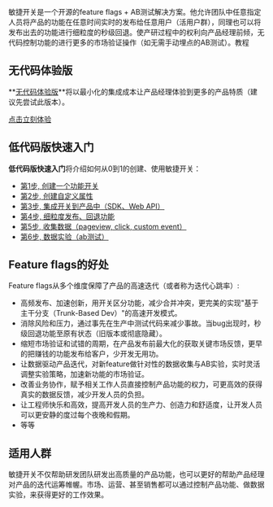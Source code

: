 


敏捷开关是一个开源的feature flags + AB测试解决方案。他允许团队中任意指定人员将产品的功能在任意时间实时的发布给任意用户（活用户群），同理也可以将发布出去的功能进行细粒度的秒级回退。使产研过程中的权利向产品经理前倾，无代码控制功能的进行更多的市场验证操作（如无需手动埋点的AB测试）。教程

## 无代码体验版
**[无代码体验版](/quickstart/codeless/create-flag/)**将以最小化的集成成本让产品经理体验到更多的产品特质（建议先尝试此版本）。

[点击立刻体验](/quickstart/codeless/create-flag/)

## 低代码版快速入门
**低代码版快速入门**将介绍如何从0到1的创建、使用敏捷开关：

- [第1步, 创建一个功能开关](/quickstart/create-flag/)
- [第2步, 创建自定义属性](/quickstart/add-attribute/)
- [第3步, 集成开关到产品中（SDK、Web API）](/quickstart/sdk-integration/)
- [第4步, 细粒度发布、回退功能](/quickstart/release-rollback/)
- [第5步, 收集数据（pageview, click, custom event）](/quickstart/send-event/)
- [第6步, 数据实验（ab测试）](/quickstart/abtest/)


## Feature flags的好处

Feature flags从多个维度保障了产品的高速迭代（或者称为迭代心跳率）:

- 高频发布、加速创新，用开关区分功能，减少合并冲突，更完美的实现"基于主干分支（Trunk-Based Dev）"的高速开发模式。
- 消除风险和压力，通过事先在生产中测试代码来减少事故。当bug出现时，秒级回退功能至原有状态（旧版本或彻底隐藏）。
- 缩短市场验证和试错的周期，在产品发布前最大化的获取关键市场反馈，更早的把赚钱的功能发布给客户，少开发无用功。
- 让数据驱动产品迭代，对新feature做针对性的数据收集与AB实验，实时灵活调整实验策略，加速新功能的市场验证。
- 改善业务协作，赋予相关工作人员直接控制产品功能的权力，可更高效的获得真实的数据反馈，减少开发人员的负担。
- 让工程师快乐和高效，提高开发人员的生产力、创造力和舒适度，让开发人员可以更安静的度过每个夜晚和假期。
- 等等

## 适用人群

敏捷开关不仅帮助研发团队研发出高质量的产品功能，也可以更好的帮助产品经理对产品的迭代运筹帷幄。市场、运营、甚至销售都可以通过控制产品功能、做数据实验，来获得更好的工作效果。

<!-- 

## 实用案例

![type:video](./videos/quickstart1080_4700.mp4)

## 案例分享

### 案例1 - 敏捷开关早期目标人群定位

敏捷开关这款产品尤其适用于**在有限的时间内，在无/低技术人员参与下，**实现最高效的迭代，对企业决策者、产品经理、产品运营、以及开发者都会有极大的帮助，尤其是对于中小企业整体快速迭代与市场增长起着至关重要的促进作用。

在产品推广中我们通常先要找到最能理解产品价值的那一部分人。所以我们决定对不同的群体发放官网的不同话术版本。通过测量访问者点击“使用产品”按钮和“查看文档”按钮的转化率（我们称之为兴趣转化率），来快速的锁定早期主要推广的目标群体。

我们准备了2个话术版本:

- A版 : 以产品经理、运营为导向的热迭代话术版本
- B版 : 以技术、运维为导向的热迭代话术版本

我们通过敏捷开关做如下用户分流:

1. 通过官网地址访问网站的人，80%分流给A版，20%分流给B版。我们主动推给了很多部门负责人和C字头的企业高管和老板
2. 通过非技术博主文章访问的人，100%分流给A版
3. 通过csdn技术博主文章访问的人，100%分流给B版

两个版本分流给不同的群体后，使用敏捷开关中的“数据实验”功能，高频率的查看兴趣转化率。一天后，我们观察到A版的转化率更高。考虑到实验人群分布的问题，我们在第二天快速调整了分流（70%A版，30%B版，让更多的人去访问B版），以最快的速度验证实验人群分布与兴趣转化率的关系。

我们通过反复的迭代（分流分群、验证、调整、重新分流分群、再验证），做出了初步决策和总结，推出了A2版(即A版的第2次话术迭代版)作为更大范围推广的官网版本。最后我们对A版的两个版本也进行了分流，50%仍然访问A1，50%访问新版本A2。

一篇推文的时效性很强，必须在有限的时间内实现最高效的迭代才有可能取得成果，整个过程是比较紧张的。但上述过程通过敏捷开关只需要点击几下按钮进行简单的设置，一点点的代码嵌入就可以完成，**无需技术团队介入, 无需重新部署**就可以实现市场测试策略的快速调整。


### 案例2 - 助力数据科学家快速测试、迭代模型

在推荐、搜索等应用场景中，模型的重要性不言而喻。数据科学家们通过对数据、算法、特征及参数的调优, 来优化模型的预测效果以达到对产品各种核心指标的提升。但是在模型的端到端训练和上线的过程中, 数据科学家们往往要面对相似的痛点:

- 线下模型评估结果不等于上线效果。模型线下的评估，例如AUC等模型指标，能够很客观的反映出新老模型对于训练数据集的预测能力。但是受限于数据本身的条件约束，例如数据陈旧或者数据采集过程中存在的偏见等，会难以预测模型上线后真实的效果。这会使得很多线下指标优秀的模型在上线后并没有带来相应的产品核心指标的拉升。
- 难以量化模型上线影响力。量化新模型对于产品价值的提升通常是无法只依赖于线下指标的结果。但是在快速迭代开发的产品中，产品核心指标的变化来自于产品各个方向的努力且有一定的延迟性。新模型上线很有可能掺杂其他产品模块的更新和优化进而很难评估新模型对于核心指标的影响力。

应对这些问题，线上环境的A/B测试是现行业中标准的解决方案来对新老模型进行上线前的评估测试。敏捷开关天然自带的A/B测试功能，通过亲切友好的UI界面极大的简化了部署、用户分流、紧急回退等A/B测试的核心功能。并通过数据反馈，近实时的提供测试集和对照集的产品核心指标数据。帮助数据科学家更好的了解模型在线上真实的表现和对产品的影响。

敏捷开关的核心优势：

- 自定义开关来应对多种模型的同步a/b测试。
- 实时调节开关的用户流量，及时关闭有问题的测试组。
- 数据收集并提供核心指标，例如访问流量、点击率等可自定义的近实时数据，帮助用户分析不同模型的线上真实反馈。
- 提供多维度a/b测试栈。将UI、模型、功能等分散在不同的测试栈中，相互之间可以并行不同栈之间的测试，大幅度提高用户流量的利用率，加快产品的迭代速度。

 -->

<!-- 
## 案例实现

### 注册用户，创建项目与环境

如果还没有建立账户的读者，可以先[注册新用户](https://portal.feature-flags.co/login/register) 。对于用户注册、账户管理的具体细节，可参考教程[多租户与项目管理](https://docs.feature-flags.co/account-setting/)。

### 功能开关的创建与使用

登入“开关管理”页面后首先我们要创建一个开关，这个开关如上文所示用来分流不同的用户群体以便让不同的用户群体看到不同版本的官网。
点击“添加开关”按钮，然后在对话框入中输入开关的名称，点击“确定”即可。
![](/img/quickstart/add-new-bouton.png){.img-fluid}

在刚创建的开关中进入“设置“页面我们开始设置分流，在“返回状态管理”下设置返回值对应不同的官网版本（A版以产品经理、运营为导向的热迭代话术版本，B版以技术、运维为导向的热迭代话术版本），然后点击“提交”，返回值会通过SDK返回给用户。

![](/img/quickstart/add-return-value.png){.img-fluid}

接下来我们设置“开关用户”属性来区别不同的用户群体。进入"开关用户管理页面"，点击“属性管理”按钮添加一个新属性。属性会通过SDK交互，在这个案例里我们添加的属性可以传递官网url中的参数，这样我们就可以定位不同的用户群体。

![](/img/quickstart/add-new-attri.png){.img-fluid}

最后在我们刚创建的开关中的“目标条件”页面设置三组相应的规则。首先添加两组定向的分流规则分别对应A版群体产品经理、运营以及B版群体技术、运维，然后再添加默认规则对应从官网地址直接访问的用户，最后点击“保存设置”完成开关设置。

![](/img/quickstart/add-new-rules.png){.img-fluid}

<!--功能开关的创建、使用、用户分流:
![type:video](./videos/开关的建立与分流分组.mp4)
-->
<!-- ### 低代码包裹不同版本

创建好开关后，需要研发团队将这些开关植入到产品代码中。让开关函数包裹代码，使用户可以通过后台控制功能特性的分流、分群和完成数据实验。

=== "Javascript"
    [点击查看GitHub上的开源代码与示例](https://github.com/feature-flags-co/ffc-js-client-sdk) 

    Github中的基础文档可以帮助运行示例程序，了解更多的使用细节。下面为注入程序的关键代码和注释。

    初始化敏捷开关
    ```javascript
    // 初始化sdk，传入环境Secret Key和用户信息
    FFCJsClient.initialize('YThmLWRmZjUtNCUyMDIxMDkxNzA3NTYyMV9fMl9fMjJfXzExNl9fZGVmYXVsdF82NTM3Mg==');
    ```
    在用户登录后传递用户信息给敏捷开关SDK
    ```javascript
    // 初始化用户信息，通常这一步会在登录后被调用
    FFCJsClient.initUserInfo({
        userName: 'sdk-sample-js-1252',
        email: '',
        key: 'sdk-sample-js-1252',
        customizeProperties: [
            {
                name: "外放地址",
                value: "?from=zhihu&group=pm"
            }
        ]
    });
    ```
    从敏捷开关服务器获取分配给用户的变量值，并根据业务逻辑执行不同的功能模块
    ```javascript
    const result = FFCJsClient.variation('主页---话术版本', '产品经理版1');
    if (result === '产品经理版1') {
        document.getElementById('version-a').style.display = 'block';
    }
    else if (result === '程序员版1') {
        document.getElementById('version-b').style.display = 'block';
    }
    else if (result === '产品经理版2') {
        document.getElementById('version-c').style.display = 'block';
    }
    else {
        document.getElementById('version-a').style.display = 'block';
    }
    ```
    如果需要异步请求的函数，可以在源码"/src/index.js"文件中寻找"variationAsync"函数

    捕捉点击按钮的事件(custom event)
    ```javascript
    await FFCJsClient.trackCustomEventAsync([
        {
        eventName: "开始使用点击事件"
        }
    ]);
    ```
    如果需要同步请求的函数，可以在源码"/src/index.js"文件中寻找"trackCustomEvent"函数

=== "Vue"
    [点击查看GitHub上的开源代码与示例](https://github.com/feature-flags-co/ffc-vue) 

    Github中的基础文档可以帮助运行示例程序，了解更多的使用细节。下面为注入程序的关键代码和注释。

    初始化敏捷开关
    ```javascript
    // 初始化sdk，传入环境Secret Key和用户信息
    FFCPlugin.initialize({ environmentSecret: 'YThmLWRmZjUtNCUyMDIxMDkxNzA3NTYyMV9fMl9fMjJfXzExNl9fZGVmYXVsdF82NTM3Mg==' })
    ```

    在用户登录后传递用户信息给敏捷开关SDK
    ```javascript
    // 初始化用户信息，通常这一步会在登录后被调用
    FFCPlugin.initUserInfo({
    userName: 'sdk-sample-js-1252',
    email: 'ts',
    key: 'sdk-sample-js-1252',
    customizeProperties: [
        {
        name: "外放地址",
        value: "?from=zhihu&group=pm"
        }
    ]
    })
    ``` 

    从敏捷开关服务器获取分配给用户的变量值，并根据业务逻辑执行不同的功能模块
    ```javascript
    async variation()
    {
    const result = await this.$FfcPlugins.variationAsync(
        "主页---话术版本",
        "产品经理版1"
    );
    this.version = result.variationValue;
    }
    ```

    捕捉点击按钮的事件(custom event)
    ```javascript
    async trackCustomEvent(){
    const data = [
        {
        eventName: "开始使用点击事件",
        },
    ];
    const result = await this.$FfcPlugins.trackCustomEventAsync(data);
    if (result) {
        alert("事件发送成功");
    } else {
        alert("事件发送失败");
    }
    }
    ```

=== "微信小程序"
    [点击查看GitHub上的开源代码与示例](https://github.com/feature-flags-co/ffc-sdk-wechat-miniprogram) 
    
    Github中的基础文档可以帮助运行示例程序，了解更多的使用细节。下面为注入程序的关键代码和注释。

    在小程序根部的app.js中初始化敏捷开关

    在app.js文件中添加
    ```javascript
    onLaunch() {
        // 初始化FFC连接
        FFC.init(
            // environment key
            "YThmLWRmZjUtNCUyMDIxMDkxNzA3NTYyMV9fMl9fMjJfXzExNl9fZGVmYXVsdF82NTM3Mg=="
        );
    }
    ```
    在用户登录后传递用户信息给敏捷开关SDK
    ```javascript
    // 初始化用户信息，通常这一步会在登录后被调用
    FFC.initFFUserInfo({
        "ffUserName": "sdk-sample-miniprogram",
        "ffUserEmail": "",
        "ffUserKeyId": "sdk-sample-miniprogram", // 项目环境内用户唯一Id
        "ffUserCustomizedProperties": [  // 用户自定义属性
        {
        name: "外放地址",
        value: "?from=zhihu&group=pm"
        }
        ]
    });
    ```
    从敏捷开关服务器获取分配给用户的变量值，并根据业务逻辑执行不同的功能模块
    ```javascript
    FFC.checkVariation(
        '主页---话术版本',
        e => {
        let versions = [false, false, false];
        let variations = ['产品经理版1', '程序员版1', '产品经理版2'];
        versions[variations.indexOf(e.variationValue)] = true;
        this.setData({
            showVersion: versions 
        })
    });
    ```
    如果需要异步请求的函数，可以在源码"/ffcplugin/index.js"文件中寻找"checkVariationAsync"函数
    
    捕捉点击按钮的事件(custom event)
    ```javascript
    FFC.track('开始使用点击事件')
    ```

我们正在丰富Python, Angular的文档，并且在对React进行SDK的实现。



### 分流、分群，数据实验

分流、分群、数据实验的整体流程，可以参考本页开头的视频。 -->











<!-- 

## 高频/精细的发布功能, 安全/无忧的运营产品

让功能的发布/下线/回退 精细化到每个用户、每一个模块、每一分钟、每一种技术环境、每一个实用场景。

我们将以微信小程序为案例，描述敏捷开关是如何作用于功能模块，让发布功能做的更高频/惊喜，让运营变的更安全/无忧。

## 需求分析

小程序"demo"希望添加一个新的功能，团队希望新功能可以进行快速迭代、试错。希望实现:

- 功能产品可以尽快得到市场反馈，从而快速调整方向
- 尽量把产品新功能的BUG扼杀在摇篮中

## 在Portal中创建并初始化配置开关

- 为了尽快得到市场反馈，团队决定让市场专员使用mock数据的版本去市场展示获得反馈。
- 用灰度发布的模式，先发布1%给早期用户，如果有BUG，我们可以在用户数量上降低影响。

于是我们可以将开关定义如下三个状态:

- `true & real data`, 使用真实数据向匹配用户开放功能
- `true & demo data`, 使用mock数据向匹配用户开放功能
- `false`,  不展示功能

并在一开始将`RD`，`PM`组的用户返回`true & real data`，其他用户返回`false`。

![type:video](./videos/建立开关并初始化配置.mp4)


## 使用开关将我们的功能包裹

完整代码请查看 [gtihub敏捷开关微信小程序插件demo](https://github.com/feature-flags-co/ffc-sdk-wechat-miniprogram/tree/main/demo) 

### 引入"敏捷开关"微信小程序插件进入我们的demo项目

![type:video](./videos/引入微信小程序SDK.mp4)

### 注入敏捷开关代码，包裹功能

![type:video](./videos/使用开关将我们的功能包裹.mp4)

## 发布未完成的功能

为了最快的向市场求证新功能的定位是否准确，我们将使用模拟数据的版本暴露给市场专员，让他们可以拿着小程序去做市场反馈。

此时，我们将模拟数据功能暴露给`BD`组的用户

![type:video](./videos/发布未完成的功能.mp4)


## 发布完成的初版功能给1%的市场用户

我们根据市场专员的反馈进行了及时调整，并尽快出了第一个版本。为了避免新版本的BUG影响用户对品牌的信任，我们决定只将新功能发给1%的市场用户。

![type:video](./videos/发布完成的初版功能给1%的市场用户.mp4)


## 逐步发布功能给剩下的用户

![type:video](./videos/逐步发布功能给剩下的用户.mp4)








## 实现方法
 -->



